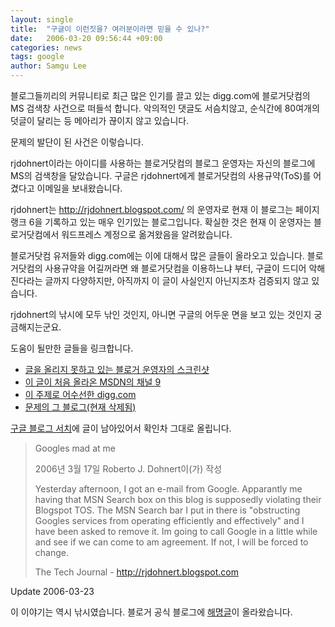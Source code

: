 ```yaml
---
layout: single
title:  "구글이 이런짓을? 여러분이라면 믿을 수 있나?"
date:   2006-03-20 09:56:44 +09:00
categories: news
tags: google
author: Samgu Lee
---
```

블로그들끼리의 커뮤니티로 최근 많은 인기를 끌고 있는 digg.com에 블로거닷컴의 MS 검색창 사건으로 떠들석 합니다. 악의적인 댓글도 서슴치않고, 순식간에 80여개의 덧글이 달리는 등 메아리가 끊이지 않고 있습니다.

문제의 발단이 된 사건은 이렇습니다.

rjdohnert이라는 아이디를 사용하는 블로거닷컴의 블로그 운영자는 자신의 블로그에 MS의 검색창을 달았습니다. 구글은 rjdohnert에게 블로거닷컴의 사용규약(ToS)를 어겼다고 이메일을 보내왔습니다.

rjdohnert는 http://rjdohnert.blogspot.com/ 의 운영자로 현재 이 블로그는 페이지랭크 6을 기록하고 있는 매우 인기있는 블로그입니다. 확실한 것은 현재 이 운영자는 블로거닷컴에서 워드프레스 계정으로 옮겨왔음을 알려왔습니다.

블로거닷컴 유저들와 digg.com에는 이에 대해서 많은 글들이 올라오고 있습니다. 블로거닷컴의 사용규약을 어길꺼라면 왜 블로거닷컴을 이용하느냐 부터, 구글이 드디어 악해진다라는 글까지 다양하지만, 아직까지 이 글이 사실인지 아닌지조차 검증되지 않고 있습니다.

rjdohnert의 낚시에 모두 낚인 것인지, 아니면 구글의 어두운 면을 보고 있는 것인지 궁금해지는군요.

도움이 될만한 글들을 링크합니다.

- [글을 올리지 못하고 있는 블로거 운영자의 스크린샷](http://www.bentoll.com/~rjdohnert/googleerror.jpg)
- [이 글이 처음 올라온 MSDN의 채널 9](http://channel9.msdn.com/ShowPost.aspx?PostID=172462#172462)
- [이 주제로 어수선한 digg.com](http://digg.com/software/google_tells_blogspot_user_he_can_t_put_msn_search_on_his_blog)
- [문제의 그 블로그(현재 삭제됨)](http://rjdohnert.blogspot.com/2006/03/googles-mad-at-me.html)

[구글 블로그 서치](http://blogsearch.google.com/blogsearch?hl=ko&q=googles-mad-at-me&btnG=%EB%B8%94%EB%A1%9C%EA%B7%B8+%EA%B2%80%EC%83%89)에 글이 남아있어서 확인차 그대로 올립니다.

> Googles mad at me
>
> 2006년 3월 17일 Roberto J. Dohnert이(가) 작성
>
>Yesterday afternoon, I got an e-mail from Google. Apparantly me having that MSN Search box on this blog is supposedly violating their Blogspot TOS. The MSN Search bar I put in there is "obstructing Googles services from operating efficiently and effectively" and I have been asked to remove it. Im going to call Google in a little while and see if we can come to am agreement. If not, I will be forced to change.
>
> The Tech Journal - http://rjdohnert.blogspot.com

Update 2006-03-23

이 이야기는 역시 낚시였습니다. 블로거 공식 블로그에 [해명글](http://buzz.blogger.com/2006/03/search-policy.html)이 올라왔습니다.
